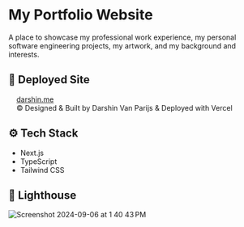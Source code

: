 # <a name="introduction">My Portfolio Website</a>
A place to showcase my professional work experience, my personal software engineering projects, my artwork, and my background and interests.

## <a name="tech-stack">🚀 Deployed Site</a>
&nbsp;&nbsp;&nbsp;&nbsp;[darshin.me](darshin.me)\
&nbsp;&nbsp;&nbsp;&nbsp;© Designed & Built by Darshin Van Parijs & Deployed with Vercel

## <a name="tech-stack">⚙️ Tech Stack</a>
- Next.js
- TypeScript
- Tailwind CSS

## <a name="performance">🚦 Lighthouse</a>
![Screenshot 2024-09-06 at 1 40 43 PM](https://github.com/user-attachments/assets/65c23504-52ee-452c-8f07-2c7cf6e91a77)
